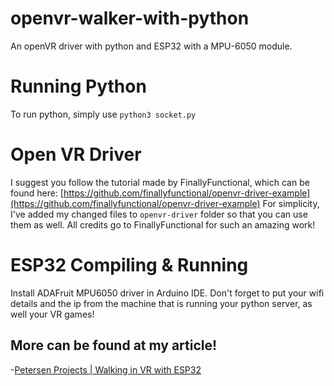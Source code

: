 # openvr-walker-with-python
An openVR driver with python and ESP32 with a MPU-6050 module.

# Running Python

To run python, simply use `python3 socket.py`

# Open VR Driver

I suggest you follow the tutorial made by FinallyFunctional, which can be found here:
[https://github.com/finallyfunctional/openvr-driver-example](https://github.com/finallyfunctional/openvr-driver-example)
For simplicity, I've added my changed files to `openvr-driver` folder so that you can use them as well.
All credits go to FinallyFunctional for such an amazing work!

# ESP32 Compiling & Running

Install ADAFruit MPU6050 driver in Arduino IDE.
Don't forget to put your wifi details and the ip from the machine that is running your python server, as well your VR games!

## More can be found at my article!
-[Petersen Projects | Walking in VR with ESP32](https://petersen-projects.com/?p=30)